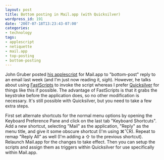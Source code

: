 ```yaml
---
layout: post
title: Bottom posting in Mail.app (with Quicksilver)
wordpress_id: 191
date: '2007-07-18T13:23:43-07:00'
categories:
- technology
tags:
- applescript
- netiquette
- mail.app
- top-posting
- bottom-posting
---
```

John Gruber posted [his applescript][] for Mail.app to "bottom-post" reply to an email last week (and I'm just now reading it, *sigh*).  However, he talks about using [FastScripts][] to invoke the script whereas I prefer [Quicksilver][] for things like this if possible.  The advantage of FastScripts is that it grabs the keystroke before the application does, so no other modification is necessary.  It's still possible with Quicksilver, but you need to take a few extra steps.

First set alternate shortcuts for the normal menu options by opening the Keyboard Preference Pane and click on the last tab "Keyboard Shortcuts".  Add a new shortcut, selecting "Mail" as the application, "Reply" as the menu title, and give it some obscure shortcut (I'm using &#8984;&#8997;R).  Repeat to remap "Reply All" as well (I'm adding a &#8679; to the previous shortcut).  Relaunch Mail.app for the changes to take effect.  Then you can setup the scripts and assign them as triggers within Quicksilver for use specifically within Mail.app.

[his applescript]: http://daringfireball.net/2007/07/non_top_posting_scripts
[FastScripts]: http://www.red-sweater.com/fastscripts/
[Quicksilver]: http://quicksilver.blacktree.com/
